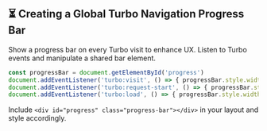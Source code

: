 ## ⏳ Creating a Global Turbo Navigation Progress Bar
Show a progress bar on every Turbo visit to enhance UX. Listen to Turbo events and manipulate a shared bar element.

```javascript
const progressBar = document.getElementById('progress')
document.addEventListener('turbo:visit', () => { progressBar.style.width = '0%'; progressBar.classList.add('active') })
document.addEventListener('turbo:request-start', () => { progressBar.style.width = '50%'; })
document.addEventListener('turbo:load', () => { progressBar.style.width = '100%'; setTimeout(()=>progressBar.classList.remove('active'),300) })
```

Include `<div id="progress" class="progress-bar"></div>` in your layout and style accordingly.